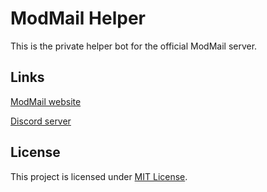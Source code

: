 # ModMail Helper

This is the private helper bot for the official ModMail server.

## Links

[ModMail website](https://modmail.xyz)

[Discord server](https://discord.gg/wjWJwJB)

## License

This project is licensed under [MIT License](LICENSE).
